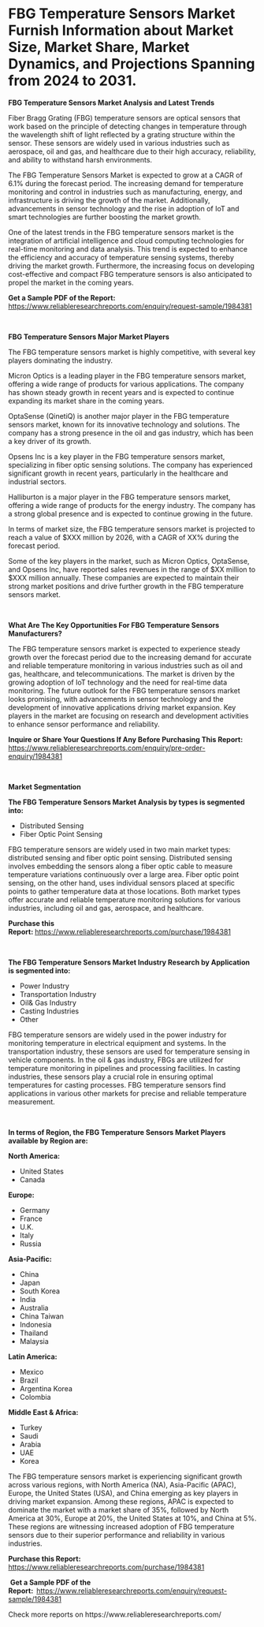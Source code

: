 <p><h1>FBG Temperature Sensors Market Furnish Information about Market Size, Market Share, Market Dynamics, and Projections Spanning from 2024 to 2031.</h1></p><p><strong>FBG Temperature Sensors Market Analysis and Latest Trends</strong></p>
<p><p>Fiber Bragg Grating (FBG) temperature sensors are optical sensors that work based on the principle of detecting changes in temperature through the wavelength shift of light reflected by a grating structure within the sensor. These sensors are widely used in various industries such as aerospace, oil and gas, and healthcare due to their high accuracy, reliability, and ability to withstand harsh environments.</p><p>The FBG Temperature Sensors Market is expected to grow at a CAGR of 6.1% during the forecast period. The increasing demand for temperature monitoring and control in industries such as manufacturing, energy, and infrastructure is driving the growth of the market. Additionally, advancements in sensor technology and the rise in adoption of IoT and smart technologies are further boosting the market growth.</p><p>One of the latest trends in the FBG temperature sensors market is the integration of artificial intelligence and cloud computing technologies for real-time monitoring and data analysis. This trend is expected to enhance the efficiency and accuracy of temperature sensing systems, thereby driving the market growth. Furthermore, the increasing focus on developing cost-effective and compact FBG temperature sensors is also anticipated to propel the market in the coming years.</p></p>
<p><strong>Get a Sample PDF of the Report:&nbsp;</strong> <a href="https://www.reliableresearchreports.com/enquiry/request-sample/1984381">https://www.reliableresearchreports.com/enquiry/request-sample/1984381</a></p>
<p>&nbsp;</p>
<p><strong>FBG Temperature Sensors Major Market Players</strong></p>
<p><p>The FBG temperature sensors market is highly competitive, with several key players dominating the industry. </p><p>Micron Optics is a leading player in the FBG temperature sensors market, offering a wide range of products for various applications. The company has shown steady growth in recent years and is expected to continue expanding its market share in the coming years.</p><p>OptaSense (QinetiQ) is another major player in the FBG temperature sensors market, known for its innovative technology and solutions. The company has a strong presence in the oil and gas industry, which has been a key driver of its growth.</p><p>Opsens Inc is a key player in the FBG temperature sensors market, specializing in fiber optic sensing solutions. The company has experienced significant growth in recent years, particularly in the healthcare and industrial sectors.</p><p>Halliburton is a major player in the FBG temperature sensors market, offering a wide range of products for the energy industry. The company has a strong global presence and is expected to continue growing in the future.</p><p>In terms of market size, the FBG temperature sensors market is projected to reach a value of $XXX million by 2026, with a CAGR of XX% during the forecast period. </p><p>Some of the key players in the market, such as Micron Optics, OptaSense, and Opsens Inc, have reported sales revenues in the range of $XX million to $XXX million annually. These companies are expected to maintain their strong market positions and drive further growth in the FBG temperature sensors market.</p></p>
<p>&nbsp;</p>
<p><strong>What Are The Key Opportunities For FBG Temperature Sensors Manufacturers?</strong></p>
<p><p>The FBG temperature sensors market is expected to experience steady growth over the forecast period due to the increasing demand for accurate and reliable temperature monitoring in various industries such as oil and gas, healthcare, and telecommunications. The market is driven by the growing adoption of IoT technology and the need for real-time data monitoring. The future outlook for the FBG temperature sensors market looks promising, with advancements in sensor technology and the development of innovative applications driving market expansion. Key players in the market are focusing on research and development activities to enhance sensor performance and reliability.</p></p>
<p><strong>Inquire or Share Your Questions If Any Before Purchasing This Report:</strong> <a href="https://www.reliableresearchreports.com/enquiry/pre-order-enquiry/1984381">https://www.reliableresearchreports.com/enquiry/pre-order-enquiry/1984381</a></p>
<p>&nbsp;</p>
<p><strong>Market Segmentation</strong></p>
<p><strong>The FBG Temperature Sensors Market Analysis by types is segmented into:</strong></p>
<p><ul><li>Distributed Sensing</li><li>Fiber Optic Point Sensing</li></ul></p>
<p><p>FBG temperature sensors are widely used in two main market types: distributed sensing and fiber optic point sensing. Distributed sensing involves embedding the sensors along a fiber optic cable to measure temperature variations continuously over a large area. Fiber optic point sensing, on the other hand, uses individual sensors placed at specific points to gather temperature data at those locations. Both market types offer accurate and reliable temperature monitoring solutions for various industries, including oil and gas, aerospace, and healthcare.</p></p>
<p><strong>Purchase this Report:&nbsp;</strong><a href="https://www.reliableresearchreports.com/purchase/1984381">https://www.reliableresearchreports.com/purchase/1984381</a></p>
<p>&nbsp;</p>
<p><strong>The FBG Temperature Sensors Market Industry Research by Application is segmented into:</strong></p>
<p><ul><li>Power Industry</li><li>Transportation Industry</li><li>Oil& Gas Industry</li><li>Casting Industries</li><li>Other</li></ul></p>
<p><p>FBG temperature sensors are widely used in the power industry for monitoring temperature in electrical equipment and systems. In the transportation industry, these sensors are used for temperature sensing in vehicle components. In the oil & gas industry, FBGs are utilized for temperature monitoring in pipelines and processing facilities. In casting industries, these sensors play a crucial role in ensuring optimal temperatures for casting processes. FBG temperature sensors find applications in various other markets for precise and reliable temperature measurement.</p></p>
<p>&nbsp;</p>
<p><strong>In terms of Region, the FBG Temperature Sensors Market Players available by Region are:</strong></p>
<p>
    <p> <strong> North America: </strong>
        <ul>
            <li>United States</li>
            <li>Canada</li>
        </ul>
        </p> 
    <p> <strong> Europe: </strong>
        <ul>
            <li>Germany</li>
            <li>France</li>
            <li>U.K.</li>
            <li>Italy</li>
            <li>Russia</li>
        </ul>
        </p> 
    <p> <strong> Asia-Pacific: </strong>
        <ul>
            <li>China</li>
            <li>Japan</li>
            <li>South Korea</li>
            <li>India</li>
            <li>Australia</li>
            <li>China Taiwan</li>
            <li>Indonesia</li>
            <li>Thailand</li>
            <li>Malaysia</li>
        </ul>
        </p> 
    <p> <strong> Latin America: </strong>
        <ul>
            <li>Mexico</li>
            <li>Brazil</li>
            <li>Argentina Korea</li>
            <li>Colombia</li>
        </ul>
        </p> 
    <p> <strong> Middle East & Africa: </strong>
        <ul>
            <li>Turkey</li>
            <li>Saudi</li>
            <li>Arabia</li>
            <li>UAE</li>
            <li>Korea</li>
        </ul>
    </p>
    </p>
<p><p>The FBG temperature sensors market is experiencing significant growth across various regions, with North America (NA), Asia-Pacific (APAC), Europe, the United States (USA), and China emerging as key players in driving market expansion. Among these regions, APAC is expected to dominate the market with a market share of 35%, followed by North America at 30%, Europe at 20%, the United States at 10%, and China at 5%. These regions are witnessing increased adoption of FBG temperature sensors due to their superior performance and reliability in various industries.</p></p>
<p><strong>Purchase this Report: </strong><a href="https://www.reliableresearchreports.com/purchase/1984381">https://www.reliableresearchreports.com/purchase/1984381</a></p>
<p>&nbsp;<strong>Get a Sample PDF of the Report:&nbsp;&nbsp;</strong><a href="https://www.reliableresearchreports.com/enquiry/request-sample/1984381">https://www.reliableresearchreports.com/enquiry/request-sample/1984381</a></p>
<p><strong></strong></p>
<p>Check more reports on https://www.reliableresearchreports.com/</p>